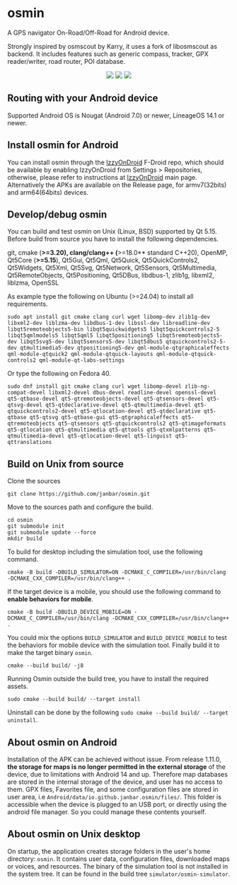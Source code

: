 # osmin
A GPS navigator On-Road/Off-Road for Android device.

Strongly inspired by osmscout by Karry, it uses a fork of libosmscout as backend. It includes features such as generic compass, tracker, GPX reader/writer, road router, POI database.

<p align="center">
  <img src="https://github.com/janbar/osmin/raw/master/screenshots/tracking.png"/>
  <img src="https://github.com/janbar/osmin/raw/master/screenshots/informations.png"/>
  <img src="https://github.com/janbar/osmin/raw/master/screenshots/routing.png"/>
<p>

## Routing with your Android device
Supported Android OS is Nougat (Android 7.0) or newer, LineageOS 14.1 or newer.

## Install osmin for Android
You can install osmin through the [IzzyOnDroid](https://apt.izzysoft.de/fdroid/index/apk/io.github.janbar.osmin) F-Droid repo, which should be available by enabling IzzyOnDroid from Settings > Repositories, otherwise, please refer to instructions at [IzzyOnDroid](https://apt.izzysoft.de/fdroid/) main page.
Alternatively the APKs are available on the Release page, for armv7(32bits) and arm64(64bits) devices.

## Develop/debug osmin
You can build and test osmin on Unix (Linux, BSD) supported by Qt 5.15. Before build from source you have to install the following dependencies.

git, cmake (**>=3.20), clang/clang++ (**>=18.0** standard C++20), OpenMP, Qt5Core (**>=5.15**), Qt5Gui, Qt5Qml, Qt5Quick, Qt5QuickControls2, Qt5Widgets, Qt5Xml, Qt5Svg, Qt5Network, Qt5Sensors, Qt5Multimedia, Qt5RemoteObjects, Qt5Positioning, Qt5DBus, libdbus-1, zlib1g, libxml2, liblzma, OpenSSL


As example type the following on Ubuntu (>=24.04) to install all requirements.
```
sudo apt install git cmake clang curl wget libomp-dev zlib1g-dev libxml2-dev liblzma-dev libdbus-1-dev libssl-dev libreadline-dev libqt5remoteobjects5-bin libqt5quickwidgets5 libqt5quickcontrols2-5 libqt5qmlmodels5 libqt5qml5 libqt5positioning5 libqt5remoteobjects5-dev libqt5svg5-dev libqt5sensors5-dev libqt5dbus5 qtquickcontrols2-5-dev qtmultimedia5-dev qtpositioning5-dev qml-module-qtgraphicaleffects qml-module-qtquick2 qml-module-qtquick-layouts qml-module-qtquick-controls2 qml-module-qt-labs-settings
```
Or type the following on Fedora 40.
```
sudo dnf install git cmake clang curl wget libomp-devel zlib-ng-compat-devel libxml2-devel dbus-devel readline-devel openssl-devel qt5-qtbase-devel qt5-qtremoteobjects-devel qt5-qtsensors-devel qt5-qtsvg-devel qt5-qtdeclarative-devel qt5-qtmultimedia-devel qt5-qtquickcontrols2-devel qt5-qtlocation-devel qt5-qtdeclarative qt5-qtbase qt5-qtsvg qt5-qtbase-gui qt5-qtgraphicaleffects qt5-qtremoteobjects qt5-qtsensors qt5-qtquickcontrols2 qt5-qtimageformats qt5-qtlocation qt5-qtmultimedia qt5-qttools qt5-qtxmlpatterns qt5-qtmultimedia-devel qt5-qtlocation-devel qt5-linguist qt5-qttranslations
```

## Build on Unix from source

Clone the sources
```
git clone https://github.com/janbar/osmin.git
```
Move to the sources path and configure the build.
```
cd osmin
git submodule init
git submodule update --force
mkdir build
```
To build for desktop including the simulation tool, use the following command.
```
cmake -B build -DBUILD_SIMULATOR=ON -DCMAKE_C_COMPILER=/usr/bin/clang -DCMAKE_CXX_COMPILER=/usr/bin/clang++ .
```
If the target device is a mobile, you should use the following command to **enable behaviors for mobile**.
```
cmake -B build -DBUILD_DEVICE_MOBILE=ON -DCMAKE_C_COMPILER=/usr/bin/clang -DCMAKE_CXX_COMPILER=/usr/bin/clang++ .
```
You could mix the options `BUILD_SIMULATOR` and `BUILD_DEVICE_MOBILE` to test the behaviors for mobile device with the simulation tool.
Finally build it to make the target binary `osmin`.
```
cmake --build build/ -j8
```
Running Osmin outside the build tree, you have to install the required assets. 
```
sudo cmake --build build/ --target install
```
Uninstall can be done by the following `sudo cmake --build build/ --target uninstall`.

## About osmin on Android

Installation of the APK can be achieved without issue. From release 1.11.0, **the storage for maps is no longer permitted in the external storage** of the device, due to limitations with Android 14 and up. Therefore map databases are stored in the internal storage of the device, and user has no access to them. GPX files, Favorites file, and some configuration files are stored in user area, i.e `Android/data/io.github.janbar.osmin/files/`. This folder is accessible when the device is plugged to an USB port, or directly using the android file manager. So you could manage these contents yourself.

## About osmin on Unix desktop

On startup, the application creates storage folders in the user's home directory: `osmin`. It contains user data, configuration files, downloaded maps or voices, and resources.
The binary of the simulation tool is not installed in the system tree. It can be found in the build tree `simulator/osmin-simulator`.

